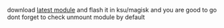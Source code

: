 download [latest module](https://github.com/TheBizarreAbhishek/F23_Feature_Enhancer/releases/tag/v1.0.0) and flash it in ksu/magisk and you are good to go
dont forget to check unmount module by default 
